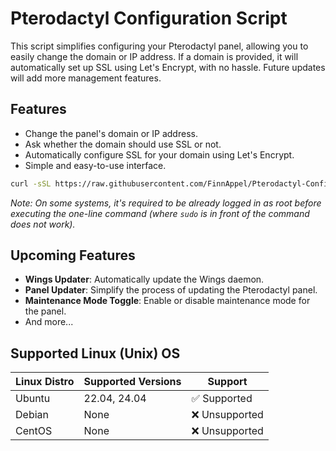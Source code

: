 # Pterodactyl Configuration Script

This script simplifies configuring your Pterodactyl panel, allowing you to easily change the domain or IP address. 
If a domain is provided, it will automatically set up SSL using Let's Encrypt, with no hassle. 
Future updates will add more management features.


## Features

- Change the panel's domain or IP address.
- Ask whether the domain should use SSL or not.
- Automatically configure SSL for your domain using Let's Encrypt.
- Simple and easy-to-use interface.

```bash
curl -sSL https://raw.githubusercontent.com/FinnAppel/Pterodactyl-Configurator/refs/heads/main/configurator.sh | sudo bash
```
_Note: On some systems, it's required to be already logged in as root before executing the one-line command (where `sudo` is in front of the command does not work)._

## Upcoming Features

- **Wings Updater**: Automatically update the Wings daemon.
- **Panel Updater**: Simplify the process of updating the Pterodactyl panel.
- **Maintenance Mode Toggle**: Enable or disable maintenance mode for the panel.
- And more...

## Supported Linux (Unix) OS

| Linux Distro | Supported Versions | Support          |
| ------------ | ------------------ | ---------------- |
| Ubuntu       | 22.04, 24.04       | ✅ Supported |
| Debian       | None               | :x: Unsupported  |
| CentOS       | None               | :x: Unsupported  |
